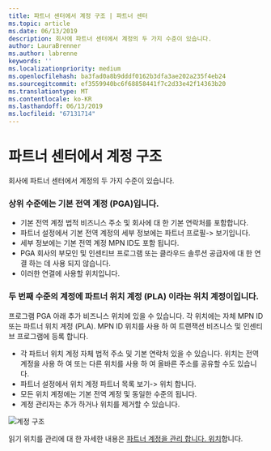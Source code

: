 ```yaml
---
title: 파트너 센터에서 계정 구조 | 파트너 센터
ms.topic: article
ms.date: 06/13/2019
description: 회사에 파트너 센터에서 계정의 두 가지 수준이 있습니다.
author: LauraBrenner
ms.author: labrenne
keywords: ''
ms.localizationpriority: medium
ms.openlocfilehash: ba3fad0a8b9dddf0162b3dfa3ae202a235f4eb24
ms.sourcegitcommit: ef3559940bc6f68858441f7c2d33e42f14363b20
ms.translationtype: MT
ms.contentlocale: ko-KR
ms.lasthandoff: 06/13/2019
ms.locfileid: "67131714"
---
```

# <a name="the-account-structure-in-partner-center"></a>파트너 센터에서 계정 구조

회사에 파트너 센터에서 계정의 두 가지 수준이 있습니다. 

### <a name="the-top-level-is-the-primary-global-account-pga"></a>상위 수준에는 기본 전역 계정 (PGA)입니다.

- 기본 전역 계정 법적 비즈니스 주소 및 회사에 대 한 기본 연락처를 포함합니다. 
- 파트너 설정에서 기본 전역 계정의 세부 정보에는 파트너 프로필-> 보기입니다.
- 세부 정보에는 기본 전역 계정 MPN ID도 포함 됩니다. 
- PGA 회사의 부모인 및 인센티브 프로그램 또는 클라우드 솔루션 공급자에 대 한 연결 하는 데 사용 되지 않습니다. 
- 이러한 연결에 사용할 위치입니다.

### <a name="the-second-level-account-is-the-location-account-called-partner-location-account-pla"></a>두 번째 수준의 계정에 파트너 위치 계정 (PLA) 이라는 위치 계정이입니다.

프로그램 PGA 아래 추가 비즈니스 위치에 있을 수 있습니다. 각 위치에는 자체 MPN ID 또는 파트너 위치 계정 (PLA). MPN ID 위치를 사용 하 여 트랜잭션 비즈니스 및 인센티브 프로그램에 등록 합니다.

- 각 파트너 위치 계정 자체 법적 주소 및 기본 연락처 있을 수 있습니다. 위치는 전역 계정을 사용 하 여 또는 다른 위치를 사용 하 여 올바른 주소를 공유할 수도 있습니다.
- 파트너 설정에서 위치 계정 파트너 목록 보기-> 위치 합니다.
- 모든 위치 계정에는 기본 전역 계정 및 동일한 수준의 됩니다.
- 계정 관리자는 추가 하거나 위치를 제거할 수 있습니다.

![계정 구조](images/accountstructure.png)

읽기 위치를 관리에 대 한 자세한 내용은 [파트너 계정을 관리 합니다. 위치](manage-locations.md)합니다. 




















